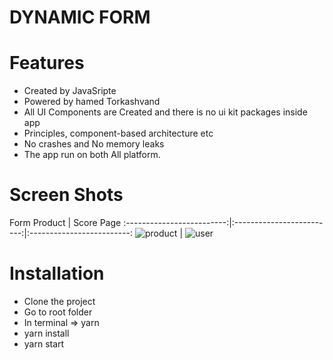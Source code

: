 # DYNAMIC FORM

# Features
- Created by JavaSripte
- Powered by hamed Torkashvand
- All UI Components are Created and there is no ui kit packages inside app
- Principles, component-based architecture etc
- No crashes and No memory leaks
- The app run on both All platform.
# Screen Shots
 Form Product  |  Score Page
:-------------------------:|:-------------------------:|:-------------------------:
![product](https://user-images.githubusercontent.com/47851402/179487373-5c7bbb2b-ebaf-4a4d-9b63-e85d28a0ddcb.png) | ![user](https://user-images.githubusercontent.com/47851402/179488038-6402964e-dce3-4793-9560-0df27693a792.png)
# Installation
- Clone the project
- Go to root folder
- In terminal => yarn
- yarn install
- yarn start






